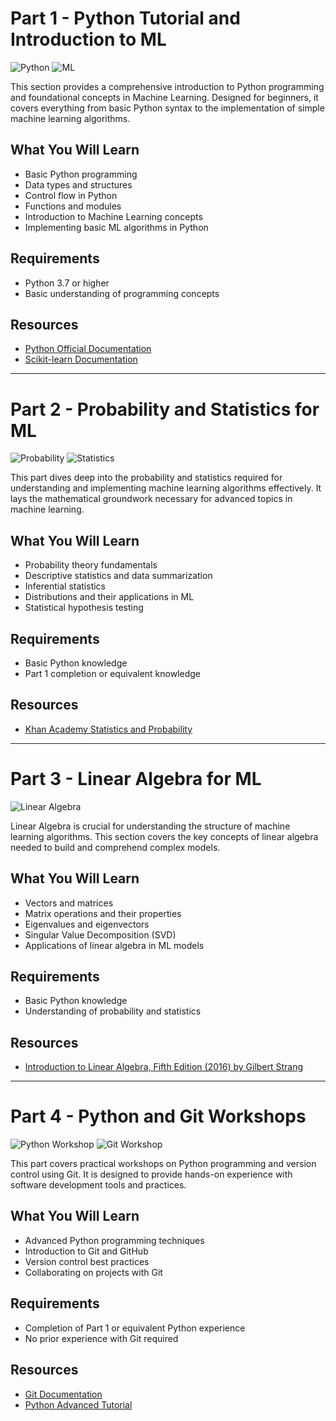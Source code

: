 # Part 1 - Python Tutorial and Introduction to ML

![Python](https://img.shields.io/badge/python-v3.7+-blue.svg)
![ML](https://img.shields.io/badge/machine%20learning-introduction-lightgrey.svg)

This section provides a comprehensive introduction to Python programming and foundational concepts in Machine Learning. Designed for beginners, it covers everything from basic Python syntax to the implementation of simple machine learning algorithms.

## What You Will Learn

- Basic Python programming
- Data types and structures
- Control flow in Python
- Functions and modules
- Introduction to Machine Learning concepts
- Implementing basic ML algorithms in Python

## Requirements

- Python 3.7 or higher
- Basic understanding of programming concepts

## Resources

- [Python Official Documentation](https://docs.python.org/3/)
- [Scikit-learn Documentation](https://scikit-learn.org/stable/)

---

# Part 2 - Probability and Statistics for ML

![Probability](https://img.shields.io/badge/probability-statistics-orange.svg)
![Statistics](https://img.shields.io/badge/statistics-for%20ML-red.svg)

This part dives deep into the probability and statistics required for understanding and implementing machine learning algorithms effectively. It lays the mathematical groundwork necessary for advanced topics in machine learning.

## What You Will Learn

- Probability theory fundamentals
- Descriptive statistics and data summarization
- Inferential statistics
- Distributions and their applications in ML
- Statistical hypothesis testing

## Requirements

- Basic Python knowledge
- Part 1 completion or equivalent knowledge

## Resources

- [Khan Academy Statistics and Probability](https://www.khanacademy.org/math/statistics-probability)

---

# Part 3 - Linear Algebra for ML

![Linear Algebra](https://img.shields.io/badge/linear%20algebra-for%20ML-blueviolet.svg)

Linear Algebra is crucial for understanding the structure of machine learning algorithms. This section covers the key concepts of linear algebra needed to build and comprehend complex models.

## What You Will Learn

- Vectors and matrices
- Matrix operations and their properties
- Eigenvalues and eigenvectors
- Singular Value Decomposition (SVD)
- Applications of linear algebra in ML models

## Requirements

- Basic Python knowledge
- Understanding of probability and statistics

## Resources

- [Introduction to Linear Algebra, Fifth Edition (2016) by Gilbert Strang](https://math.mit.edu/~gs/linearalgebra/ila5/indexila5.html)

---

# Part 4 - Python and Git Workshops

![Python Workshop](https://img.shields.io/badge/python-workshop-green.svg)
![Git Workshop](https://img.shields.io/badge/git-workshop-brightgreen.svg)

This part covers practical workshops on Python programming and version control using Git. It is designed to provide hands-on experience with software development tools and practices.

## What You Will Learn

- Advanced Python programming techniques
- Introduction to Git and GitHub
- Version control best practices
- Collaborating on projects with Git

## Requirements

- Completion of Part 1 or equivalent Python experience
- No prior experience with Git required

## Resources

- [Git Documentation](https://git-scm.com/doc)
- [Python Advanced Tutorial](https://docs.python.org/3/tutorial/advanced.html)
